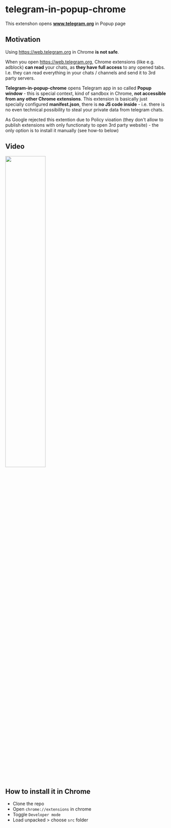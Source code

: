 # telegram-in-popup-chrome

This extenshon opens **www.telegram.org** in Popup page

## Motivation
Using https://web.telegram.org in Chrome **is not safe**.

When you open https://web.telegram.org, Chrome extensions (like e.g. adblock) **can read** your chats, as **they have full access** to any opened tabs. I.e. they can read everything in your chats / channels and send it to 3rd party servers.

**Telegram-in-popup-chrome** opens Telegram app in so called **Popup window** - this is special context, kind of sandbox in Chrome, **not  accessible from any other Chrome extensions**. This extension is basically just specially configured **manifest.json**, there is **no JS code inside** - i.e. there is no even technical possibility to steal your private data from telegram chats.

As Google rejected this extention due to Policy vioation (they don't allow to publish extensions with only functionaty to open 3rd party website) - the only option is to install it manually (see how-to below) 

## Video
[<img src="https://i.ytimg.com/vi/Q-CHQ58shWY/maxresdefault.jpg" width="50%">](https://studio.youtube.com/video/Q-CHQ58shWY)

## How to install it in Chrome
- Clone the  repo
- Open ```chrome://extensions``` in chrome
- Toggle ```Developer mode```
- Load unpacked > choose ```src``` folder



